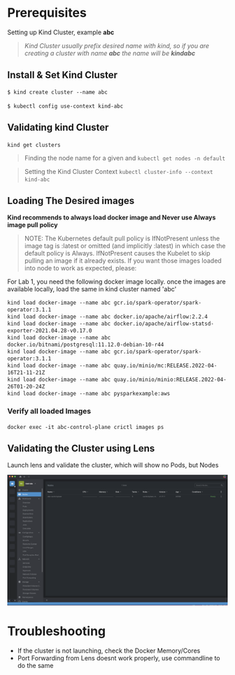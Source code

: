 # Prerequisites

Setting up Kind Cluster, example __abc__

> _Kind Cluster usually prefix desired name with kind, so if you are creating a cluster with name __abc__ the name will be __kindabc___

## Install & Set Kind Cluster
```
$ kind create cluster --name abc

$ kubectl config use-context kind-abc
```

## Validating kind Cluster
`kind get clusters`

> Finding the node name for a given and
`kubectl get nodes -n default`

> Setting the Kind Cluster Context 
`kubectl cluster-info --context kind-abc`




## Loading The Desired images

__Kind recommends to always load docker image and Never use Always image pull  policy__
> NOTE: The Kubernetes default pull policy is IfNotPresent unless the image tag is :latest or omitted (and implicitly :latest) in which case the default policy is Always. IfNotPresent causes the Kubelet to skip pulling an image if it already exists. If you want those images loaded into node to work as expected, please:

For Lab 1, you need the following docker image locally. once the images are available locally, load the same in kind cluster named 'abc'

```
kind load docker-image --name abc gcr.io/spark-operator/spark-operator:3.1.1
kind load docker-image --name abc docker.io/apache/airflow:2.2.4
kind load docker-image --name abc docker.io/apache/airflow-statsd-exporter-2021.04.28-v0.17.0  
kind load docker-image --name abc docker.io/bitnami/postgresql:11.12.0-debian-10-r44
kind load docker-image --name abc gcr.io/spark-operator/spark-operator:3.1.1
kind load docker-image --name abc quay.io/minio/mc:RELEASE.2022-04-16T21-11-21Z  
kind load docker-image --name abc quay.io/minio/minio:RELEASE.2022-04-26T01-20-24Z
kind load docker-image --name abc pysparkexample:aws
```
### Verify all loaded Images

`docker exec -it abc-control-plane crictl images ps`

## Validating the Cluster using Lens

Launch lens and validate the cluster, which will show no Pods, but Nodes

![Nodes](images/lens_nodes.png)

# Troubleshooting

* If the cluster is not launching, check the Docker Memory/Cores 
* Port Forwarding from Lens doesnt work properly, use commandline to do the same
